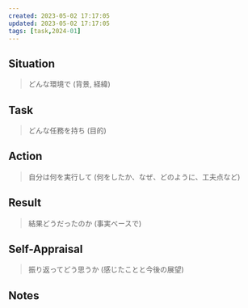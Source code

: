 ```yaml
---
created: 2023-05-02 17:17:05
updated: 2023-05-02 17:17:05
tags: [task,2024-01]
---
```

## **Situation**
> どんな環境で (背景, 経緯)
## **Task**
> どんな任務を持ち (目的)
## **Action**
> 自分は何を実行して (何をしたか、なぜ、どのように、工夫点など)
## **Result**
> 結果どうだったのか (事実ベースで)
## **Self-Appraisal**
> 振り返ってどう思うか (感じたことと今後の展望)

## Notes